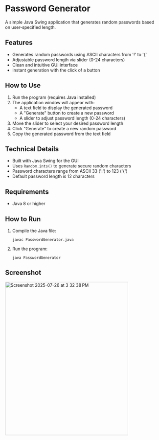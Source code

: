 # Password Generator

A simple Java Swing application that generates random passwords based on user-specified length.

## Features

- Generates random passwords using ASCII characters from '!' to '{'
- Adjustable password length via slider (0-24 characters)
- Clean and intuitive GUI interface
- Instant generation with the click of a button

## How to Use

1. Run the program (requires Java installed)
2. The application window will appear with:
   - A text field to display the generated password
   - A "Generate" button to create a new password
   - A slider to adjust password length (0-24 characters)
3. Move the slider to select your desired password length
4. Click "Generate" to create a new random password
5. Copy the generated password from the text field

## Technical Details

- Built with Java Swing for the GUI
- Uses `Random.ints()` to generate secure random characters
- Password characters range from ASCII 33 ('!') to 123 ('{')
- Default password length is 12 characters

## Requirements

- Java 8 or higher

## How to Run

1. Compile the Java file:
   ```
   javac PasswordGenerator.java
   ```
2. Run the program:
   ```
   java PasswordGenerator
   ```

## Screenshot
<img width="402" height="501" alt="Screenshot 2025-07-26 at 3 32 38 PM" src="https://github.com/user-attachments/assets/30575ae2-fbda-427c-96d9-60c10846ce0e" />

